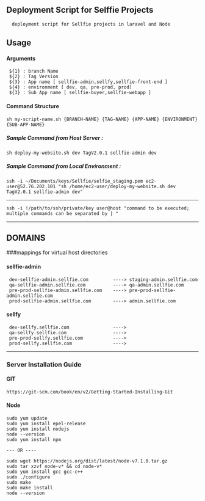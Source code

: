 ## Deployment Script for Selffie Projects
      deployment script for Sellfie projects in laravel and Node


## Usage


#### Arguments
     ${1} : branch Name
     ${2} : Tag Version
     ${3} : App name [ sellfie-admin,sellfy,sellfie-front-end ]
     ${4} : environment [ dev, qa, pre-prod, prod]
     ${3} : Sub App name [ sellfie-buyer,sellfie-webapp ]
    
#### Command Structure 
    sh my-script-name.sh {BRANCH-NAME} {TAG-NAME} {APP-NAME} {ENVIRONMENT} {SUB-APP-NAME}

##### Sample Command from Host Server : 
    sh deploy-my-website.sh dev TagV2.0.1 sellfie-admin dev
##### Sample Command from Local Environment :
    ssh -i ~/Documents/keys/Sellfie/selfie_staging.pem ec2-user@52.76.202.101 "sh /home/ec2-user/deploy-my-website.sh dev TagV2.0.1 sellfie-admin dev"
------
    ssh -i !/path/to/ssh/private/key user@host "command to be executed; multiple commands can be separated by | "




----

## DOMAINS 
###mappings for virtual host directories

#### sellfie-admin
     dev-sellfie-admin.sellfie.com         ----> staging-admin.sellfie.com
     qa-sellfie-admin.sellfie.com          ----> qa-admin.sellfie.com
     pre-prod-sellfie-admin.sellfie.com    ----> pre-prod-sellfie-admin.sellfie.com
     prod-sellfie-admin.sellfie.com        ----> admin.sellfie.com

#### sellfy
     dev-sellfy.sellfie.com                ---->
     qa-sellfy.sellfie.com                 ---->
     pre-prod-sellfy.sellfie.com           ---->
     prod-sellfy.sellfie.com               ---->





-----

### Server Installation Guide


#### GIT
    https://git-scm.com/book/en/v2/Getting-Started-Installing-Git
#### Node
    sudo yum update
    sudo yum install epel-release
    sudo yum install nodejs
    node --version
    sudo yum install npm

    --- OR ----

    sudo wget https://nodejs.org/dist/latest/node-v7.1.0.tar.gz
    sudo tar xzvf node-v* && cd node-v*
    sudo yum install gcc gcc-c++
    sudo ./configure
    sudo make
    sudo make install
    node --version

